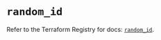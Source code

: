 # `random_id`

Refer to the Terraform Registry for docs: [`random_id`](https://registry.terraform.io/providers/contentsquare/random/3.1.0/docs/resources/id).
